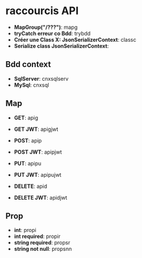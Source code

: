 # raccourcis API

- **MapGroup("/???")**: mapg
- **tryCatch erreur co Bdd**: trybdd
- **Créer une Class X: JsonSerializerContext**: classc
- **Serialize class JsonSerializerContext**: 

## Bdd context

- **SqlServer**: cnxsqlserv
- **MySql**: cnxsql
  
## Map 

- **GET**: apig
- **GET JWT**: apigjwt
  
- **POST**: apip  
- **POST JWT**: apipjwt

- **PUT**: apipu
- **PUT JWT**: apipujwt 

- **DELETE**: apid
- **DELETE JWT**: apidjwt

## Prop

- **int**: propi
- **int required**: propir
- **string required**: propsr
- **string not null**: propsnn
